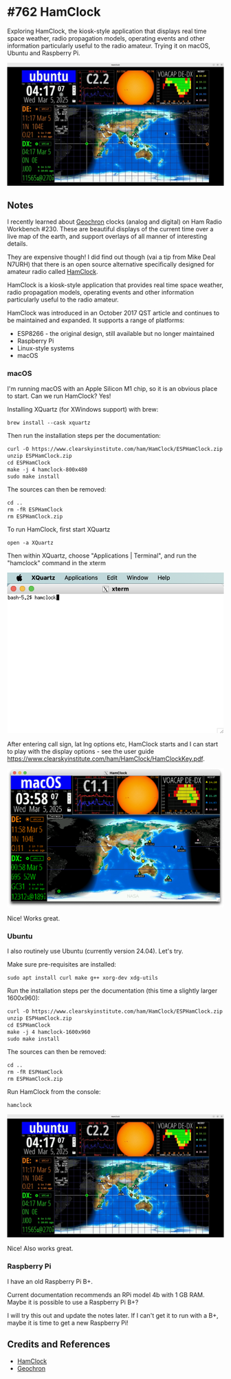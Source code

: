 # #762 HamClock

Exploring HamClock, the kiosk-style application that displays real time space weather, radio propagation models, operating events and other information particularly useful to the radio amateur. Trying it on macOS, Ubuntu and Raspberry Pi.

![Build](./assets/HamClock_build.jpg?raw=true)

## Notes

I recently learned about [Geochron](https://www.geochron.com/) clocks (analog and digital) on Ham Radio Workbench #230. These are beautiful displays of the current time over a live map of the earth, and support overlays of all manner of interesting details.

They are expensive though! I did find out though (vai a tip from Mike Deal N7URH) that there is an open source alternative specifically designed for amateur radio called [HamClock](https://www.clearskyinstitute.com/ham/HamClock/).

HamClock is a kiosk-style application that provides real time space weather, radio propagation models, operating events and other information particularly useful to the radio amateur.

HamClock was introduced in an October 2017 QST article and continues to be maintained and expanded. It supports a range of platforms:

* ESP8266 - the original design, still available but no longer maintained
* Raspberry Pi
* Linux-style systems
* macOS

### macOS

I'm running macOS with an Apple Silicon M1 chip, so it is an obvious place to start. Can we run HamClock? Yes!

Installing XQuartz (for XWindows support) with brew:

    brew install --cask xquartz

Then run the installation steps per the documentation:

    curl -O https://www.clearskyinstitute.com/ham/HamClock/ESPHamClock.zip
    unzip ESPHamClock.zip
    cd ESPHamClock
    make -j 4 hamclock-800x480
    sudo make install

The sources can then be removed:

    cd ..
    rm -fR ESPHamClock
    rm ESPHamClock.zip

To run HamClock, first start XQuartz

    open -a XQuartz

Then within XQuartz, choose "Applications | Terminal", and run the "hamclock" command in the xterm

![macos-run-hamclock](./assets/macos-run-hamclock.png)

After entering call sign, lat lng options etc, HamClock starts and I can start to play with the display options -
see the user guide <https://www.clearskyinstitute.com/ham/HamClock/HamClockKey.pdf>.

![macos-hamclock01](./assets/macos-hamclock01.png)

Nice! Works great.

### Ubuntu

I also routinely use Ubuntu (currently version 24.04). Let's try.

Make sure pre-requisites are installed:

    sudo apt install curl make g++ xorg-dev xdg-utils

Run the installation steps per the documentation (this time a slightly larger 1600x960):

    curl -O https://www.clearskyinstitute.com/ham/HamClock/ESPHamClock.zip
    unzip ESPHamClock.zip
    cd ESPHamClock
    make -j 4 hamclock-1600x960
    sudo make install

The sources can then be removed:

    cd ..
    rm -fR ESPHamClock
    rm ESPHamClock.zip

Run HamClock from the console:

    hamclock

![ubuntu-hamclock01](./assets/ubuntu-hamclock01.jpg)

Nice! Also works great.

### Raspberry Pi

I have an old Raspberry Pi B+.

Current documentation recommends an RPi model 4b with 1 GB RAM.
Maybe it is possible to use a Raspberry Pi B+?

I will try this out and update the notes later. If I can't get it to run with a B+, maybe it is time to get a new Raspberry Pi!

## Credits and References

* [HamClock](https://www.clearskyinstitute.com/ham/HamClock/)
* [Geochron](https://www.geochron.com/)
